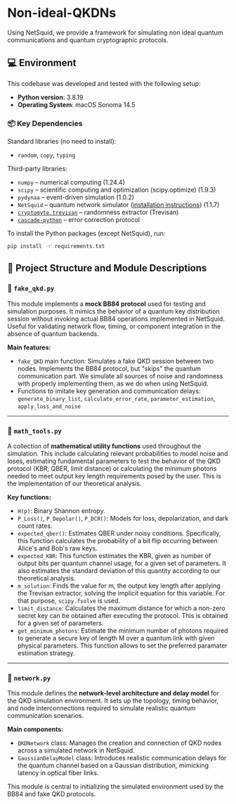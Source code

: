 # Non-ideal-QKDNs
Using NetSquid, we provide a framework for simulating non ideal quantum communications and quantum cryptographic protocols.

## 💻 Environment

This codebase was developed and tested with the following setup:

- **Python version**: 3.8.19
- **Operating System**: macOS Sonoma 14.5

### 📦 Key Dependencies

Standard libraries (no need to install):
- `random`, `copy`, `typing`

Third-party libraries:
- `numpy` – numerical computing (1.24.4)
- `scipy` – scientific computing and optimization (scipy.optimize) (1.9.3)
- `pydynaa` – event-driven simulation (1.0.2)
- `NetSquid` – quantum network simulator ([installation instructions](https://www.netsquid.org/)) (1.1.7)
- [`cryptomyte.trevisan`](https://github.com/CQCL/cryptomite) – randomness extractor (Trevisan)
- [`cascade-python`](https://github.com/brunorijsman/cascade-python) – error correction protocol

To install the Python packages (except NetSquid), run:

```bash
pip install -r requirements.txt
```

## 📁 Project Structure and Module Descriptions

### 📄 `fake_qkd.py`

This module implements a **mock BB84 protocol** used for testing and simulation purposes. It mimics the behavior of a quantum key distribution session without invoking actual BB84 operations implemented in NetSquid. Useful for validating network flow, timing, or component integration in the absence of quantum backends.

**Main features:**
- `fake_QKD` main function: Simulates a fake QKD session between two nodes. Implements the BB84 protocol, but "skips" the quantum communication part. We simulate all sources of noise and randomness with properly implementing them, as we do when using NetSquid.
- Functions to imitate key generation and communication delays: `generate_binary_list`, `calculate_error_rate`, `parameter_estimation`, `apply_loss_and_noise`

---

### 📄 `math_tools.py`

A collection of **mathematical utility functions** used throughout the simulation. This include calculating relevant probabilities to model noise and loses, estimating fundamental parameters to test the behavior of the QKD protocol (KBR, QBER, limit distance) or calculating the minimum photons needed to meet output key length requirements posed by the user. This is the implementation of our theoretical analysis.

**Key functions:**
- `H(p)`: Binary Shannon entropy.
- `P_Loss()`, `P_Depolar()`, `P_DCR()`: Models for loss, depolarization, and dark count rates.
- `expected_qber()`: Estimates QBER under noisy conditions. Specifically, this function calculates the probability of a bit flip occurring between Alice's and Bob's raw keys.
- `expected_KBR`: This function estimates the KBR, given as number of output bits per quantum channel usage, for a given set of parameters. It also estimates the standard deviation of this quantity according to our theoretical analysis.
- `m_solution`: Finds the value for m, the output key length after applying the Trevisan extractor, solving the implicit equation for this variable. For that purpose, `scipy.fsolve` is used.
- `limit_distance`: Calculates the maximum distance for which a non-zero secret key can be obtained after executing the protocol. This is obtained for a given set of parameters.
- `get_minimum_photons`: Estimate the minimum number of photons required to generate a secure key of length M over a quantum link with given physical parameters. This function allows to set the preferred paramater estimation strategy.

---

### 📄 `network.py`

This module defines the **network-level architecture and delay model** for the QKD simulation environment. It sets up the topology, timing behavior, and node interconnections required to simulate realistic quantum communication scenarios.

**Main components:**
- `QKDNetwork` class: Manages the creation and connection of QKD nodes across a simulated network in NetSquid.
- `GaussianDelayModel` class: Introduces realistic communication delays for the quantum channel based on a Gaussian distribution, mimicking latency in optical fiber links.

This module is central to initializing the simulated environment used by the BB84 and fake QKD protocols.




